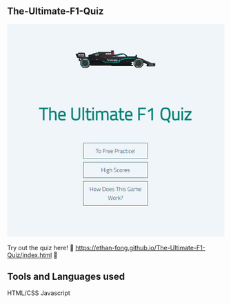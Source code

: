 ## The-Ultimate-F1-Quiz

![home](https://github.com/ethan-fong/The-Ultimate-F1-Quiz-Home/blob/main/docs/Homepage.PNG)

Try out the quiz here!
:link: https://ethan-fong.github.io/The-Ultimate-F1-Quiz/index.html :link:

## Tools and Languages used

HTML/CSS
Javascript
